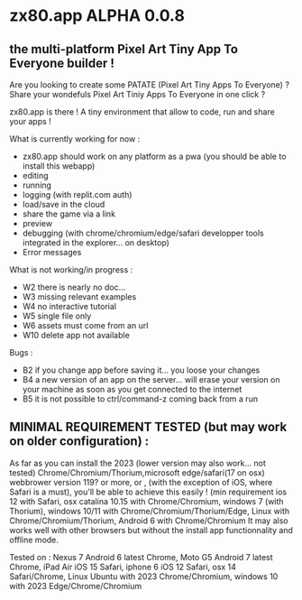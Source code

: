 # zx80.app ALPHA 0.0.8
## the multi-platform Pixel Art Tiny App To Everyone builder !


Are you looking to create some PATATE (Pixel Art Tiny Apps To Everyone) ?
Share your wondefuls Pixel Art Tiniy Apps To Everyone in one click ?

zx80.app is there ! A tiny environment that allow to code, run and share your apps !

What is currently working for now :
  - zx80.app should work on any platform as a pwa (you should be able to install this webapp)
  - editing
  - running
  - logging (with replit.com auth)
  - load/save in the cloud
  - share the game via a link
  - preview
  - debugging (with chrome/chromium/edge/safari developper tools integrated in the explorer... on desktop)
  - Error messages

What is not working/in progress :
  - W2 there is nearly no doc...
  - W3 missing relevant examples
  - W4 no interactive tutorial
  - W5 single file only
  - W6 assets must come from an url
  - W10 delete app not available
  
Bugs :
  - B2 if you change app before saving it... you loose your changes
  - B4 a new version of an app on the server... will erase your version on your machine as soon as you get connected to the internet
  - B5 it is not possible to ctrl/command-z coming back from a run
  
## MINIMAL REQUIREMENT TESTED (but may work on older configuration) :

As far as you can install the 2023 (lower version may also work... not tested) Chrome/Chromium/Thorium,microsoft edge/safari(17 on osx) webbrower version 119? or more, or , (with the exception of iOS, where Safari is a must), you'll be able to achieve this easily !
(min requirement ios 12 with Safari, osx catalina 10.15 with Chrome/Chromium, windows 7 (with Thorium), windows 10/11 with Chrome/Chromium/Thorium/Edge, Linux with Chrome/Chromium/Thorium, Android 6 with Chrome/Chromium
It may also works well with other browsers but without the install app functionnality and offline mode.

Tested on : 
Nexus 7 Android 6 latest Chrome, Moto G5 Android 7 latest Chrome, iPad Air iOS 15 Safari, iphone 6 iOS 12 Safari, osx 14 Safari/Chrome, Linux Ubuntu with 2023 Chrome/Chromium, windows 10 with 2023 Edge/Chrome/Chromium
